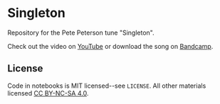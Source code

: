 # Singleton

Repository for the Pete Peterson tune "Singleton".

Check out the video on [YouTube](https://youtu.be/NIpiLIY1mV0) or
download the song on
[Bandcamp](https://petepeterson.bandcamp.com/track/singleton).


## License

Code in notebooks is MIT licensed--see `LICENSE`. All other materials
licensed [CC BY-NC-SA 4.0](https://creativecommons.org/licenses/by-nc-sa/4.0/).
